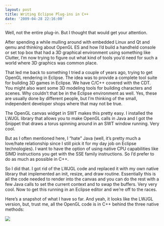 ```yaml
---
layout: post
title: Writing Eclipse Plug-ins in C++
date: '2009-04-28 22:16:00'
---
```



Well, not the entire plug-in. But I thought that would get your attention.

After spending a while mulling around with embedded Linux and Qt and qemu and thinking about OpenGL ES and how I’d build a handheld console or set top box that had a 3D graphical environment using something like Clutter, I’m now trying to figure out what kind of tools you’d need for such a world where 3D graphics was common place.

That led me back to something I tried a couple of years ago, trying to get OpenGL rendering in Eclipse. The idea was to provide a complete tool suite for building 3D games in Eclipse. We have C/C++ covered with the CDT. You might also want some 3D modeling tools for building characters and scenes. Why couldn’t that be in the Eclipse environment as well. Yes, these are usually done by different people, but I’m thinking of the small, independent developer shops where that may not be true.

The OpenGL canvas widget in SWT makes this pretty easy. I installed the LWJGL library that allows you to make OpenGL calls in Java and I got the Snippet that draws a torus spinning around in an SWT window running. Very cool.

But as I often mentioned here, I “hate” Java (well, it’s pretty much a love/hate relationship since I still pick it for my day job on Eclipse technologies). I want to have the option of using native CPU capabilities like SIMD instructions you get with the SSE family instructions. So I’d prefer to do as much as possible in C++.

So I did that. I got rid of the LWJGL code and replaced it with my own native library that implemented an init, resize, and draw routine. Essentially this is all the code needed to render into the canvas and you can do the rest with a few Java calls to set the current context and to swap the buffers. Very very cool. Now to get this running in an Eclipse editor and we’re off to the races.

Here’s a snapshot of what I have so far. And yeah, it looks like the LWJGL version, but, trust me, all the OpenGL code is in C++ behind the three native methods:

[![](http://2.bp.blogspot.com/_X6Gz24BqUwI/SffKvilaUuI/AAAAAAAAAAw/jcLizeN3WtU/s400/Screenshot-SWT+Native+GL+Example+.png)](http://2.bp.blogspot.com/_X6Gz24BqUwI/SffKvilaUuI/AAAAAAAAAAw/jcLizeN3WtU/s1600-h/Screenshot-SWT+Native+GL+Example+.png)


